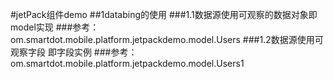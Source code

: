 #jetPack组件demo
##1databing的使用
###1.1数据源使用可观察的数据对象即model实现
###参考：om.smartdot.mobile.platform.jetpackdemo.model.Users
###1.2数据源使用可观察字段 即字段实例
###参考：om.smartdot.mobile.platform.jetpackdemo.model.Users1

 